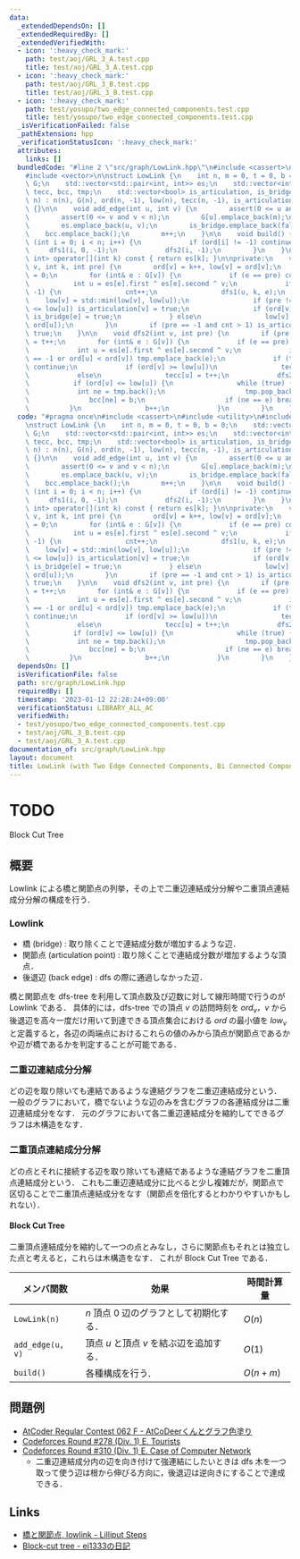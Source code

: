 ```yaml
---
data:
  _extendedDependsOn: []
  _extendedRequiredBy: []
  _extendedVerifiedWith:
  - icon: ':heavy_check_mark:'
    path: test/aoj/GRL_3_A.test.cpp
    title: test/aoj/GRL_3_A.test.cpp
  - icon: ':heavy_check_mark:'
    path: test/aoj/GRL_3_B.test.cpp
    title: test/aoj/GRL_3_B.test.cpp
  - icon: ':heavy_check_mark:'
    path: test/yosupo/two_edge_connected_components.test.cpp
    title: test/yosupo/two_edge_connected_components.test.cpp
  _isVerificationFailed: false
  _pathExtension: hpp
  _verificationStatusIcon: ':heavy_check_mark:'
  attributes:
    links: []
  bundledCode: "#line 2 \"src/graph/LowLink.hpp\"\n#include <cassert>\n#include <utility>\n\
    #include <vector>\n\nstruct LowLink {\n    int n, m = 0, t = 0, b = 0;\n    std::vector<std::vector<int>>\
    \ G;\n    std::vector<std::pair<int, int>> es;\n    std::vector<int> ord, low,\
    \ tecc, bcc, tmp;\n    std::vector<bool> is_articulation, is_bridge;\n\n    LowLink(int\
    \ n) : n(n), G(n), ord(n, -1), low(n), tecc(n, -1), is_articulation(n, false)\
    \ {}\n\n    void add_edge(int u, int v) {\n        assert(0 <= u and u < n);\n\
    \        assert(0 <= v and v < n);\n        G[u].emplace_back(m);\n        G[v].emplace_back(m);\n\
    \        es.emplace_back(u, v);\n        is_bridge.emplace_back(false);\n    \
    \    bcc.emplace_back();\n        m++;\n    }\n\n    void build() {\n        for\
    \ (int i = 0; i < n; i++) {\n            if (ord[i] != -1) continue;\n       \
    \     dfs1(i, 0, -1);\n            dfs2(i, -1);\n        }\n    }\n\n    std::pair<int,\
    \ int> operator[](int k) const { return es[k]; }\n\nprivate:\n    void dfs1(int\
    \ v, int k, int pre) {\n        ord[v] = k++, low[v] = ord[v];\n        int cnt\
    \ = 0;\n        for (int& e : G[v]) {\n            if (e == pre) continue;\n \
    \           int u = es[e].first ^ es[e].second ^ v;\n            if (ord[u] ==\
    \ -1) {\n                cnt++;\n                dfs1(u, k, e);\n            \
    \    low[v] = std::min(low[v], low[u]);\n                if (pre != -1 and ord[v]\
    \ <= low[u]) is_articulation[v] = true;\n                if (ord[v] < low[u])\
    \ is_bridge[e] = true;\n            } else\n                low[v] = std::min(low[v],\
    \ ord[u]);\n        }\n        if (pre == -1 and cnt > 1) is_articulation[v] =\
    \ true;\n    }\n\n    void dfs2(int v, int pre) {\n        if (pre == -1) tecc[v]\
    \ = t++;\n        for (int& e : G[v]) {\n            if (e == pre) continue;\n\
    \            int u = es[e].first ^ es[e].second ^ v;\n            if (tecc[u]\
    \ == -1 or ord[u] < ord[v]) tmp.emplace_back(e);\n            if (tecc[u] >= 0)\
    \ continue;\n            if (ord[v] >= low[u])\n                tecc[u] = tecc[v];\n\
    \            else\n                tecc[u] = t++;\n            dfs2(u, e);\n \
    \           if (ord[v] <= low[u]) {\n                while (true) {\n        \
    \            int ne = tmp.back();\n                    tmp.pop_back();\n     \
    \               bcc[ne] = b;\n                    if (ne == e) break;\n      \
    \          }\n                b++;\n            }\n        }\n    }\n};\n"
  code: "#pragma once\n#include <cassert>\n#include <utility>\n#include <vector>\n\
    \nstruct LowLink {\n    int n, m = 0, t = 0, b = 0;\n    std::vector<std::vector<int>>\
    \ G;\n    std::vector<std::pair<int, int>> es;\n    std::vector<int> ord, low,\
    \ tecc, bcc, tmp;\n    std::vector<bool> is_articulation, is_bridge;\n\n    LowLink(int\
    \ n) : n(n), G(n), ord(n, -1), low(n), tecc(n, -1), is_articulation(n, false)\
    \ {}\n\n    void add_edge(int u, int v) {\n        assert(0 <= u and u < n);\n\
    \        assert(0 <= v and v < n);\n        G[u].emplace_back(m);\n        G[v].emplace_back(m);\n\
    \        es.emplace_back(u, v);\n        is_bridge.emplace_back(false);\n    \
    \    bcc.emplace_back();\n        m++;\n    }\n\n    void build() {\n        for\
    \ (int i = 0; i < n; i++) {\n            if (ord[i] != -1) continue;\n       \
    \     dfs1(i, 0, -1);\n            dfs2(i, -1);\n        }\n    }\n\n    std::pair<int,\
    \ int> operator[](int k) const { return es[k]; }\n\nprivate:\n    void dfs1(int\
    \ v, int k, int pre) {\n        ord[v] = k++, low[v] = ord[v];\n        int cnt\
    \ = 0;\n        for (int& e : G[v]) {\n            if (e == pre) continue;\n \
    \           int u = es[e].first ^ es[e].second ^ v;\n            if (ord[u] ==\
    \ -1) {\n                cnt++;\n                dfs1(u, k, e);\n            \
    \    low[v] = std::min(low[v], low[u]);\n                if (pre != -1 and ord[v]\
    \ <= low[u]) is_articulation[v] = true;\n                if (ord[v] < low[u])\
    \ is_bridge[e] = true;\n            } else\n                low[v] = std::min(low[v],\
    \ ord[u]);\n        }\n        if (pre == -1 and cnt > 1) is_articulation[v] =\
    \ true;\n    }\n\n    void dfs2(int v, int pre) {\n        if (pre == -1) tecc[v]\
    \ = t++;\n        for (int& e : G[v]) {\n            if (e == pre) continue;\n\
    \            int u = es[e].first ^ es[e].second ^ v;\n            if (tecc[u]\
    \ == -1 or ord[u] < ord[v]) tmp.emplace_back(e);\n            if (tecc[u] >= 0)\
    \ continue;\n            if (ord[v] >= low[u])\n                tecc[u] = tecc[v];\n\
    \            else\n                tecc[u] = t++;\n            dfs2(u, e);\n \
    \           if (ord[v] <= low[u]) {\n                while (true) {\n        \
    \            int ne = tmp.back();\n                    tmp.pop_back();\n     \
    \               bcc[ne] = b;\n                    if (ne == e) break;\n      \
    \          }\n                b++;\n            }\n        }\n    }\n};\n"
  dependsOn: []
  isVerificationFile: false
  path: src/graph/LowLink.hpp
  requiredBy: []
  timestamp: '2023-01-12 22:28:24+09:00'
  verificationStatus: LIBRARY_ALL_AC
  verifiedWith:
  - test/yosupo/two_edge_connected_components.test.cpp
  - test/aoj/GRL_3_B.test.cpp
  - test/aoj/GRL_3_A.test.cpp
documentation_of: src/graph/LowLink.hpp
layout: document
title: LowLink (with Two Edge Connected Components, Bi Connected Components)
---
```


# TODO
Block Cut Tree

## 概要
Lowlink による橋と関節点の列挙，その上で二重辺連結成分分解や二重頂点連結成分分解の構成を行う．

### Lowlink
- 橋 (bridge) : 取り除くことで連結成分数が増加するような辺．
- 関節点 (articulation point) : 取り除くことで連結成分数が増加するような頂点．
- 後退辺 (back edge) : dfs の際に通過しなかった辺．

橋と関節点を dfs-tree を利用して頂点数及び辺数に対して線形時間で行うのが Lowlink である．
具体的には，dfs-tree での頂点 $v$ の訪問時刻を $ord_v$，$v$ から後退辺を高々一度だけ用いて到達できる頂点集合における $ord$ の最小値を $low_v$ と定義すると，各辺の両端点におけるこれらの値のみから頂点が関節点であるかや辺が橋であるかを判定することが可能である．

### 二重辺連結成分分解
どの辺を取り除いても連結であるような連結グラフを二重辺連結成分という．
一般のグラフにおいて，橋でないような辺のみを含むグラフの各連結成分は二重辺連結成分をなす．
元のグラフにおいて各二重辺連結成分を縮約してできるグラフは木構造をなす．

### 二重頂点連結成分分解
どの点とそれに接続する辺を取り除いても連結であるような連結グラフを二重頂点連結成分という．
これも二重辺連結成分に比べると少し複雑だが，関節点で区切ることで二重頂点連結成分をなす（関節点を倍化するとわかりやすいかもしれない）．

#### Block Cut Tree
二重頂点連結成分を縮約して一つの点とみなし，さらに関節点もそれとは独立した点と考えると，これらは木構造をなす．
これが Block Cut Tree である．

| メンバ関数       | 効果                                      | 時間計算量 |
| ---------------- | ----------------------------------------- | ---------- |
| `LowLink(n)`     | $n$ 頂点 $0$ 辺のグラフとして初期化する． | $O(n)$     |
| `add_edge(u, v)` | 頂点 $u$ と頂点 $v$ を結ぶ辺を追加する．  | $O(1)$     |
| `build()`        | 各種構成を行う．                          | $O(n + m)$ |

## 問題例
- [AtCoder Regular Contest 062 F - AtCoDeerくんとグラフ色塗り](https://atcoder.jp/contests/arc062/tasks/arc062_d)
- [Codeforces Round #278 (Div. 1) E. Tourists](https://codeforces.com/contest/487/problem/E)
- [Codeforces Round #310 (Div. 1) E. Case of Computer Network](https://codeforces.com/contest/555/problem/E)
  - 二重辺連結成分内の辺を向き付けて強連結にしたいときは dfs 木を一つ取って使う辺は根から伸びる方向に，後退辺は逆向きにすることで達成できる．

## Links
- [橋と関節点, lowlink - Lilliput Steps](https://kagamiz.hatenablog.com/entry/2013/10/05/005213)
- [Block-cut tree - ei1333の日記](https://ei1333.hateblo.jp/entry/2020/03/25/010057)